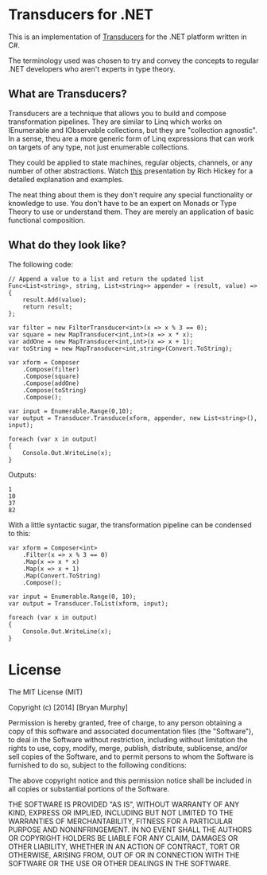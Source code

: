 Transducers for .NET
====================

This is an implementation of [Transducers](http://blog.cognitect.com/blog/2014/8/6/transducers-are-coming)
for the .NET platform written in C#.

The terminology used was chosen to try and convey the concepts to regular .NET
developers who aren't experts in type theory.

What are Transducers?
---------------------

Transducers are a technique that allows you to build and compose transformation
pipelines.  They are similar to Linq which works on IEnumerable and IObservable
collections, but they are "collection agnostic".  In a sense, theu are a more
generic form of Linq expressions that can work on targets of any type, not just
enumerable collections.

They could be applied to state machines, regular objects, channels, or any number
of other abstractions.  Watch [this](https://www.youtube.com/watch?v=6mTbuzafcII)
presentation by Rich Hickey for a detailed explanation and examples.

The neat thing about them is they don't require any special functionality or
knowledge to use.  You don't have to be an expert on Monads or Type Theory to use
or understand them.  They are merely an application of basic functional composition.

What do they look like?
-----------------------

The following code:

```
// Append a value to a list and return the updated list
Func<List<string>, string, List<string>> appender = (result, value) => {
    result.Add(value);
    return result;
};

var filter = new FilterTransducer<int>(x => x % 3 == 0);
var square = new MapTransducer<int,int>(x => x * x);
var addOne = new MapTransducer<int,int>(x => x + 1);
var toString = new MapTransducer<int,string>(Convert.ToString);

var xform = Composer
    .Compose(filter)
    .Compose(square)
    .Compose(addOne)
    .Compose(toString)
    .Compose();

var input = Enumerable.Range(0,10);
var output = Transducer.Transduce(xform, appender, new List<string>(), input);

foreach (var x in output)
{
    Console.Out.WriteLine(x);
}
```

Outputs:

```
1
10
37
82
```

With a little syntactic sugar, the transformation pipeline can be condensed to
this:

```
var xform = Composer<int>
    .Filter(x => x % 3 == 0)
    .Map(x => x * x)
    .Map(x => x + 1)
    .Map(Convert.ToString)
    .Compose();

var input = Enumerable.Range(0, 10);
var output = Transducer.ToList(xform, input);

foreach (var x in output)
{
    Console.Out.WriteLine(x);
}
```

License
=======

The MIT License (MIT)

Copyright (c) [2014] [Bryan Murphy]

Permission is hereby granted, free of charge, to any person obtaining a copy
of this software and associated documentation files (the "Software"), to deal
in the Software without restriction, including without limitation the rights
to use, copy, modify, merge, publish, distribute, sublicense, and/or sell
copies of the Software, and to permit persons to whom the Software is
furnished to do so, subject to the following conditions:

The above copyright notice and this permission notice shall be included in all
copies or substantial portions of the Software.

THE SOFTWARE IS PROVIDED "AS IS", WITHOUT WARRANTY OF ANY KIND, EXPRESS OR
IMPLIED, INCLUDING BUT NOT LIMITED TO THE WARRANTIES OF MERCHANTABILITY,
FITNESS FOR A PARTICULAR PURPOSE AND NONINFRINGEMENT. IN NO EVENT SHALL THE
AUTHORS OR COPYRIGHT HOLDERS BE LIABLE FOR ANY CLAIM, DAMAGES OR OTHER
LIABILITY, WHETHER IN AN ACTION OF CONTRACT, TORT OR OTHERWISE, ARISING FROM,
OUT OF OR IN CONNECTION WITH THE SOFTWARE OR THE USE OR OTHER DEALINGS IN THE
SOFTWARE.
